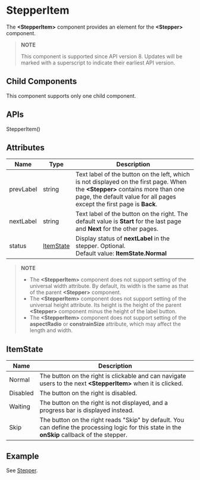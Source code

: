 # StepperItem

The **\<StepperItem>** component provides an element for the **\<Stepper>** component.


>  **NOTE**
>
>  This component is supported since API version 8. Updates will be marked with a superscript to indicate their earliest API version.


## Child Components

This component supports only one child component.


## APIs

StepperItem()


## Attributes

| Name| Type| Description|
| -------- | -------- | -------- |
| prevLabel | string | Text label of the button on the left, which is not displayed on the first page. When the **\<Stepper>** contains more than one page, the default value for all pages except the first page is **Back**.|
| nextLabel | string | Text label of the button on the right. The default value is **Start** for the last page and **Next** for the other pages.|
| status | [ItemState](#itemstate) | Display status of **nextLabel** in the stepper. Optional.<br>Default value: **ItemState.Normal**|

>  **NOTE**
>
>  - The **\<StepperItem>** component does not support setting of the universal width attribute. By default, its width is the same as that of the parent **\<Stepper>** component.
>  - The **\<StepperItem>** component does not support setting of the universal height attribute. Its height is the height of the parent **\<Stepper>** component minus the height of the label button.
>  - The **\<StepperItem>** component does not support setting of the **aspectRadio** or **constrainSize** attribute, which may affect the length and width.
## ItemState

|   Name   | Description|
| -------- |-------- |
| Normal |The button on the right is clickable and can navigate users to the next **\<StepperItem>** when it is clicked.|
| Disabled |The button on the right is disabled.|
| Waiting | The button on the right is not displayed, and a progress bar is displayed instead.|
| Skip |The button on the right reads "Skip" by default. You can define the processing logic for this state in the **onSkip** callback of the stepper.|


## Example

See [Stepper](ts-basic-components-stepper.md).
